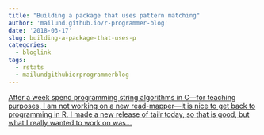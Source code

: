 ```yaml
---
title: "Building a package that uses pattern matching"
author: 'mailund.github.io/r-programmer-blog'
date: '2018-03-17'
slug: building-a-package-that-uses-p
categories:
  - bloglink
tags:
  - rstats
  - mailundgithubiorprogrammerblog
---
```


[After a week spend programming string algorithms in C—for teaching purposes, I am not working on a new read-mapper—it is nice to get back to programming in R. I made a new release of tailr today, so that is good, but what I really wanted to work on was...<click to read more>](https://mailund.github.io/r-programmer-blog/2018/03/17/building-a-package-that-uses-pattern-matching/)

